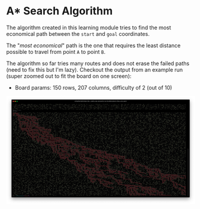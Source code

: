 # A* Search Algorithm

The algorithm created in this learning module tries to find the most economical path between the `start` and `goal` coordinates. 

The "*most economical*" path is the one that requires the least distance possible to travel from point `A` to point `B`. 

The algorithm so far tries many routes and does not erase the failed paths (need to fix this but I'm lazy). Checkout the output from an example run (super zoomed out to fit the board on one screen):

- Board params: 150 rows, 207 columns, difficulty of 2 (out of 10)

![example](./img/example.png)